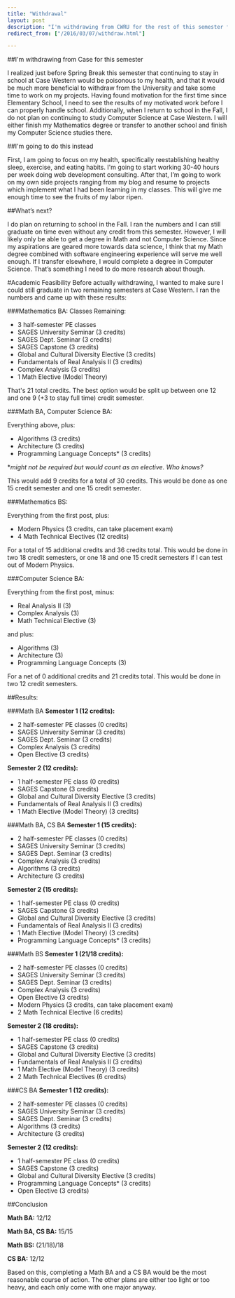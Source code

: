 ```yaml
---
title: "Withdrawal"
layout: post
description: "I'm withdrawing from CWRU for the rest of this semester for a few different reasons."
redirect_from: ["/2016/03/07/withdraw.html"]

---
```


##I'm withdrawing from Case for this semester

I realized just before Spring Break this semester that continuing to stay in school at Case Western would be poisonous to my health, and that it would be much more beneficial to withdraw from the University and take some time to work on my projects. Having found motivation for the first time since Elementary School, I need to see the results of my motivated work before I can properly handle school. Additionally, when I return to school in the Fall, I do not plan on continuing to study Computer Science at Case Western. I will either finish my Mathematics degree or transfer to another school and finish my Computer Science studies there. 

##I'm going to do this instead

First, I am going to focus on my health, specifically reestablishing healthy sleep, exercise, and eating habits. I'm going to start working 30-40 hours per week doing web development consulting. After that, I’m going to work on my own side projects ranging from my blog and resume to projects which implement what I had been learning in my classes. This will give me enough time to see the fruits of my labor ripen. 

##What’s next?

I do plan on returning to school in the Fall. I ran the numbers and I can still graduate on time even without any credit from this semester. However, I will likely only be able to get a degree in Math and not Computer Science. Since my aspirations are geared more towards data science, I think that my Math degree combined with software engineering experience will serve me well enough. If I transfer elsewhere, I would complete a degree in Computer Science. That’s something I need to do more research about though. 


#Academic Feasibility
Before actually withdrawing, I wanted to make sure I could still graduate in two remaining semesters at Case Western. I ran the numbers and came up with these results:

###Mathematics BA:
Classes Remaining:

- 3 half-semester PE classes
- SAGES University Seminar (3 credits)
- SAGES Dept. Seminar (3 credits)
- SAGES Capstone (3 credits)
- Global and Cultural Diversity Elective (3 credits)
- Fundamentals of Real Analysis II (3 credits)
- Complex Analysis (3 credits)
- 1 Math Elective (Model Theory)

That's 21 total credits. The best option would be split up between one 12 and one 9 (+3 to stay full time) credit semester. 

###Math BA, Computer Science BA:

Everything above, plus:

- Algorithms (3 credits)
- Architecture (3 credits)
- Programming Language Concepts* (3  credits)

**might not be required but would count as an elective. Who knows?*

This would add 9 credits for a total of 30 credits. This would be done as one 15 credit semester and one 15 credit semester. 

###Mathematics BS:

Everything from the first post, plus:

- Modern Physics (3 credits, can take placement exam)
- 4 Math Technical Electives (12 credits)

For a total of 15 additional credits and 36 credits total. This would be done in two 18 credit semesters, or one 18 and one 15 credit semesters if I can test out of Modern Physics. 

###Computer Science BA:

Everything from the first post, minus:

- Real Analysis II (3)
- Complex Analysis (3)
- Math Technical Elective (3)

and plus:

- Algorithms (3)
- Architecture (3)
- Programming Language Concepts (3)

For a net of 0 additional credits and 21 credits total. This would be done in two 12 credit semesters.  

##Results:

###Math BA
**Semester 1 (12 credits):**

- 2 half-semester PE classes (0 credits)
- SAGES University Seminar (3 credits)
- SAGES Dept. Seminar (3 credits)
- Complex Analysis (3 credits)
- Open Elective (3 credits)

**Semester 2 (12 credits):**

- 1 half-semester PE class (0 credits)
- SAGES Capstone (3 credits)
- Global and Cultural Diversity Elective (3 credits)
- Fundamentals of Real Analysis II (3 credits)
- 1 Math Elective (Model Theory) (3 credits)

###Math BA, CS BA
**Semester 1 (15 credits):**

- 2 half-semester PE classes (0 credits)
- SAGES University Seminar (3 credits)
- SAGES Dept. Seminar (3 credits)
- Complex Analysis (3 credits)
- Algorithms (3 credits)
- Architecture (3 credits)

**Semester 2 (15 credits):**

- 1 half-semester PE class (0 credits)
- SAGES Capstone (3 credits)
- Global and Cultural Diversity Elective (3 credits)
- Fundamentals of Real Analysis II (3 credits)
- 1 Math Elective (Model Theory) (3 credits)
- Programming Language Concepts* (3  credits)

###Math BS
**Semester 1 (21/18 credits):**

- 2 half-semester PE classes (0 credits)
- SAGES University Seminar (3 credits)
- SAGES Dept. Seminar (3 credits)
- Complex Analysis (3 credits)
- Open Elective (3 credits)
- Modern Physics (3 credits, can take placement exam)
- 2 Math Technical Elective (6 credits)

**Semester 2 (18 credits):**

- 1 half-semester PE class (0 credits)
- SAGES Capstone (3 credits)
- Global and Cultural Diversity Elective (3 credits)
- Fundamentals of Real Analysis II (3 credits)
- 1 Math Elective (Model Theory) (3 credits)
- 2 Math Technical Electives (6 credits)

###CS BA
**Semester 1 (12 credits):**

- 2 half-semester PE classes (0 credits)
- SAGES University Seminar (3 credits)
- SAGES Dept. Seminar (3 credits)
- Algorithms (3 credits)
- Architecture (3 credits)

**Semester 2 (12 credits):**

- 1 half-semester PE class (0 credits)
- SAGES Capstone (3 credits)
- Global and Cultural Diversity Elective (3 credits)
- Programming Language Concepts* (3  credits)
- Open Elective (3 credits)

##Conclusion

**Math BA:** 12/12

**Math BA, CS BA:** 15/15

**Math BS:** (21/18)/18

**CS BA:** 12/12

Based on this, completing a Math BA and a CS BA would be the most reasonable course of action. The other plans are either too light or too heavy, and each only come with one major anyway. 

